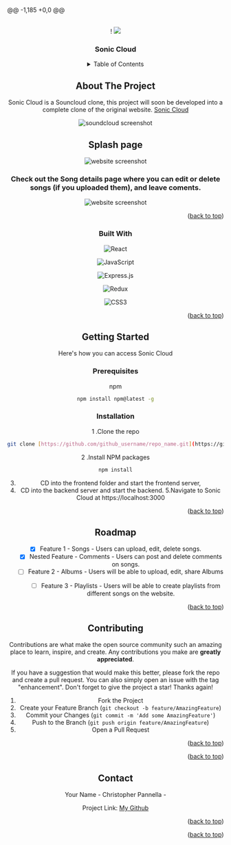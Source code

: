 @@ -1,185 +0,0 @@





<!-- PROJECT LOGO -->
<br />
<div align="center">!

  <a href="[https://github.com/github_username/repo_name](https://github.dev/cpannella/API-Project--Soundcloud)">
    <img src="[icon ico](https://user-images.githubusercontent.com/103207922/192176563-0ff752f5-dd64-4775-a139-7406f050831b.PNG)
">
  </a>

<h3 align="center">Sonic Cloud</h3>




<!-- TABLE OF CONTENTS -->
<details>
  <summary>Table of Contents</summary>
  <ol>
    <li>
      <a href="#about-the-project">About The Project</a>
      <ul>
        <li><a href="#built-with">Built With</a></li>
      </ul>
    </li>
    <li>
      <a href="#getting-started">Getting Started</a>
      <ul>
        <li><a href="#prerequisites">Prerequisites</a></li>
        <li><a href="#installation">Installation</a></li>
      </ul>
    </li>
    <li><a href="#usage">Usage</a></li>
    <li><a href="#roadmap">Roadmap</a></li>
    <li><a href="#contributing">Contributing</a></li>
    <li><a href="#license">License</a></li>
    <li><a href="#contact">Contact</a></li>
    <li><a href="#acknowledgments">Acknowledgments</a></li>
  </ol>
</details>



<!-- ABOUT THE PROJECT -->
## About The Project
Sonic Cloud is a Souncloud clone, this project will soon be developed into a complete clone of the original website.
[Sonic Cloud](https://sonic-cloud.herokuapp.com/)

![soundcloud screenshot](https://user-images.githubusercontent.com/103207922/192181655-2ff61eda-3317-4b28-932d-495c12b50ee2.PNG)

  ## Splash page  



  ![website screenshot](https://user-images.githubusercontent.com/103207922/192182263-245500e2-38a7-450a-9f46-6fc2aeedaf49.PNG)




  ### Check out the Song details page where you can edit or delete songs (if you uploaded them), and leave coments.

  ![website screenshot](https://user-images.githubusercontent.com/103207922/192182501-589c2193-faf8-4195-8a9b-84142f76d6e5.PNG)


<p align="right">(<a href="#readme-top">back to top</a>)</p>



### Built With
![React](https://img.shields.io/badge/react-%2320232a.svg?style=for-the-badge&logo=react&logoColor=%2361DAFB)

  ![JavaScript](https://img.shields.io/badge/javascript-%23323330.svg?style=for-the-badge&logo=javascript&logoColor=%23F7DF1E)  

![Express.js](https://img.shields.io/badge/express.js-%23404d59.svg?style=for-the-badge&logo=express&logoColor=%2361DAFB)

![Redux](https://img.shields.io/badge/redux-%23593d88.svg?style=for-the-badge&logo=redux&logoColor=white)

![CSS3](https://img.shields.io/badge/css3-%231572B6.svg?style=for-the-badge&logo=css3&logoColor=white)


<p align="right">(<a href="#readme-top">back to top</a>)</p>



<!-- GETTING STARTED -->
## Getting Started

Here's how you can access Sonic Cloud

### Prerequisites

 npm
  ```sh
  npm install npm@latest -g
  ```

### Installation


   1 .Clone the repo
   ```sh
   git clone [https://github.com/github_username/repo_name.git](https://github.com/cpannella/API-Project--Soundcloud.git)
   ```
   2 .Install NPM packages
   ```sh
   npm install
   ```
  3. CD into the frontend folder and start the frontend server,
  4. CD into the backend server and start the backend.
  5.Navigate to Sonic Cloud at https://localhost:3000

<p align="right">(<a href="#readme-top">back to top</a>)</p>







<!-- ROADMAP -->
## Roadmap

- [x] Feature 1 - Songs - Users can upload, edit, delete songs.
    - [x] Nested Feature - Comments - Users can post and delete comments on songs.
  - [ ] Feature 2 - Albums - Users will be able to upload, edit, share Albums
    - [ ] Feature 3 - Playlists - Users will be able to create playlists from different songs on the website.




<p align="right">(<a href="#readme-top">back to top</a>)</p>



<!-- CONTRIBUTING -->
## Contributing

Contributions are what make the open source community such an amazing place to learn, inspire, and create. Any contributions you make are **greatly appreciated**.

If you have a suggestion that would make this better, please fork the repo and create a pull request. You can also simply open an issue with the tag "enhancement".
Don't forget to give the project a star! Thanks again!

1. Fork the Project
2. Create your Feature Branch (`git checkout -b feature/AmazingFeature`)
3. Commit your Changes (`git commit -m 'Add some AmazingFeature'`)
4. Push to the Branch (`git push origin feature/AmazingFeature`)
5. Open a Pull Request

<p align="right">(<a href="#readme-top">back to top</a>)</p>



<p align="right">(<a href="#readme-top">back to top</a>)</p>



<!-- CONTACT -->
## Contact

Your Name - Christopher Pannella - 

Project Link: [My Github](https://github.com/cpannella/API-Project--Soundcloud)

<p align="right">(<a href="#readme-top">back to top</a>)</p>



<p align="right">(<a href="#readme-top">back to top</a>)</p>
